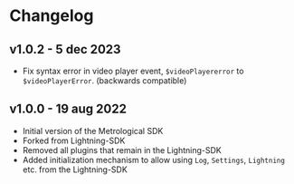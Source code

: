 # Changelog

## v1.0.2 - 5 dec 2023

- Fix syntax error in video player event, ``$videoPlayererror`` to ``$videoPlayerError``. (backwards compatible)


## v1.0.0 - 19 aug 2022

- Initial version of the Metrological SDK
- Forked from Lightning-SDK
- Removed all plugins that remain in the Lightning-SDK
- Added initialization mechanism to allow using `Log`, `Settings`, `Lightning` etc. from the Lightning-SDK
